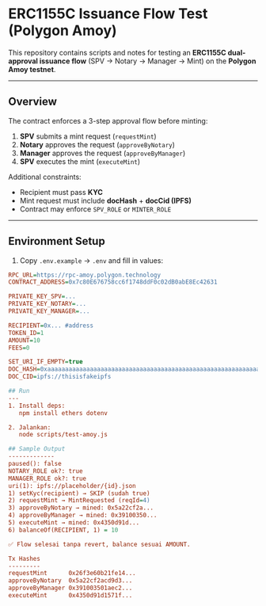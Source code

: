 # ERC1155C Issuance Flow Test (Polygon Amoy)

This repository contains scripts and notes for testing an **ERC1155C dual-approval issuance flow** (SPV → Notary → Manager → Mint) on the **Polygon Amoy testnet**.

---

## Overview

The contract enforces a 3-step approval flow before minting:

1. **SPV** submits a mint request (`requestMint`)
2. **Notary** approves the request (`approveByNotary`)
3. **Manager** approves the request (`approveByManager`)
4. **SPV** executes the mint (`executeMint`)

Additional constraints:
- Recipient must pass **KYC**
- Mint request must include **docHash** + **docCid (IPFS)**
- Contract may enforce `SPV_ROLE` or `MINTER_ROLE`

---

## Environment Setup

1. Copy `.env.example` → `.env` and fill in values:

```ini
RPC_URL=https://rpc-amoy.polygon.technology
CONTRACT_ADDRESS=0x7c80E676758cc6f1748ddF0c02dB0abE8Ec42631

PRIVATE_KEY_SPV=...
PRIVATE_KEY_NOTARY=...
PRIVATE_KEY_MANAGER=...

RECIPIENT=0x... #address
TOKEN_ID=1
AMOUNT=10
FEES=0

SET_URI_IF_EMPTY=true
DOC_HASH=0xaaaaaaaaaaaaaaaaaaaaaaaaaaaaaaaaaaaaaaaaaaaaaaaaaaaaaaaaaaaaaaaa
DOC_CID=ipfs://thisisfakeipfs

## Run
---
1. Install deps:
   npm install ethers dotenv

2. Jalankan:
   node scripts/test-amoy.js

## Sample Output
-------------
paused(): false
NOTARY_ROLE ok?: true
MANAGER_ROLE ok?: true
uri(1): ipfs://placeholder/{id}.json
1) setKyc(recipient) → SKIP (sudah true)
2) requestMint → MintRequested (reqId=4)
3) approveByNotary → mined: 0x5a22cf2a...
4) approveByManager → mined: 0x39100350...
5) executeMint → mined: 0x4350d91d...
6) balanceOf(RECIPIENT, 1) = 10

✅ Flow selesai tanpa revert, balance sesuai AMOUNT.

Tx Hashes
---------
requestMint      0x26f3e60b21fe14...
approveByNotary  0x5a22cf2acd9d3...
approveByManager 0x391003501aec2...
executeMint      0x4350d91d1571f...
